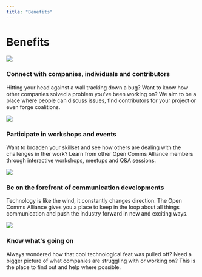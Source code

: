 ```yaml
---
title: "Benefits"
---
```

<div class="c-hero"></div>
<div class="l-container u-mb-xl">
  <div id="content">
    <h1 class="c-heading">Benefits</h1>
    <div class="c-panel c-panel-left c-panel-icon">
      <img src="/images/checkmark.svg" class="c-icon u-color-primary">
      <h3 class="c-heading c-heading-small u-color-secondary">Connect with companies, individuals and contributors</h3>
      <p>Hitting your head against a wall tracking down a bug? Want to know how other companies solved a problem you've been working on? We aim to be a place where people can discuss issues, find contributors for your project or even forge coalitions.</p>
    </div>
    <div class="c-panel c-panel-right c-panel-icon">
      <img src="/images/checkmark.svg" class="c-icon u-color-primary">
      <h3 class="c-heading c-heading-small u-color-secondary">Participate in workshops and events</h3>
      <p>Want to broaden your skillset and see how others are dealing with the challenges in ther work? Learn from other Open Comms Alliance members through interactive workshops, meetups and Q&A sessions. </p>
    </div>
    <div class="c-panel c-panel-left c-panel-icon">
      <img src="/images/checkmark.svg" class="c-icon u-color-primary">
      <h3 class="c-heading c-heading-small u-color-secondary">Be on the forefront of communication developments</h3>
      <p>Technology is like the wind, it constantly changes direction. The Open Comms Alliance gives you a place to keep in the loop about all things communication and push the industry forward in new and exciting ways.</p>
    </div>
    <div class="c-panel c-panel-right c-panel-icon">
      <img src="/images/checkmark.svg" class="c-icon u-color-primary">
      <h3 class="c-heading c-heading-small u-color-secondary">Know what's going on</h3>
      <p>Always wondered how that cool technological feat was pulled off? Need a bigger picture of what companies are struggling with or working on? This is the place to find out and help where possible.</p>
    </div>
  </div>
</div>
